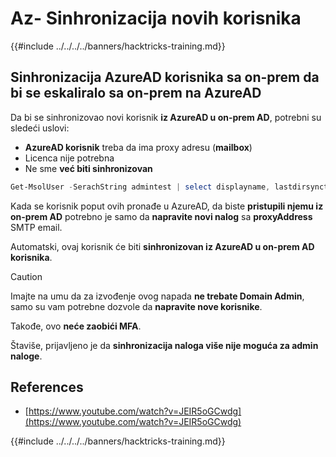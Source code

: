 # Az- Sinhronizacija novih korisnika

{{#include ../../../../banners/hacktricks-training.md}}

## Sinhronizacija AzureAD korisnika sa on-prem da bi se eskaliralo sa on-prem na AzureAD

Da bi se sinhronizovao novi korisnik **iz AzureAD u on-prem AD**, potrebni su sledeći uslovi:

- **AzureAD korisnik** treba da ima proxy adresu (**mailbox**)
- Licenca nije potrebna
- Ne sme **već biti sinhronizovan**
```powershell
Get-MsolUser -SerachString admintest | select displayname, lastdirsynctime, proxyaddresses, lastpasswordchangetimestamp | fl
```
Kada se korisnik poput ovih pronađe u AzureAD, da biste **pristupili njemu iz on-prem AD** potrebno je samo da **napravite novi nalog** sa **proxyAddress** SMTP email.

Automatski, ovaj korisnik će biti **sinhronizovan iz AzureAD u on-prem AD korisnika**.

> [!CAUTION]
> Imajte na umu da za izvođenje ovog napada **ne trebate Domain Admin**, samo su vam potrebne dozvole da **napravite nove korisnike**.
>
> Takođe, ovo **neće zaobići MFA**.
>
> Štaviše, prijavljeno je da **sinhronizacija naloga više nije moguća za admin naloge**.

## References

- [https://www.youtube.com/watch?v=JEIR5oGCwdg](https://www.youtube.com/watch?v=JEIR5oGCwdg)

{{#include ../../../../banners/hacktricks-training.md}}
